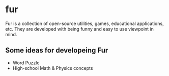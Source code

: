 # fur
Fur is a collection of open-source utilities, games, educational applications, etc. They are developed with being funny and easy to use viewpoint in mind.

## Some ideas for developeing Fur
- Word Puzzle
- High-school Math & Physics concepts
